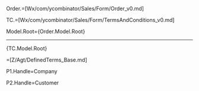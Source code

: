 Order.=[Wx/com/ycombinator/Sales/Form/Order_v0.md]

TC.=[Wx/com/ycombinator/Sales/Form/TermsAndConditions_v0.md]

Model.Root={Order.Model.Root}<hr>{TC.Model.Root}

=[Z/Agt/DefinedTerms_Base.md]

P1.Handle=Company

P2.Handle=Customer
